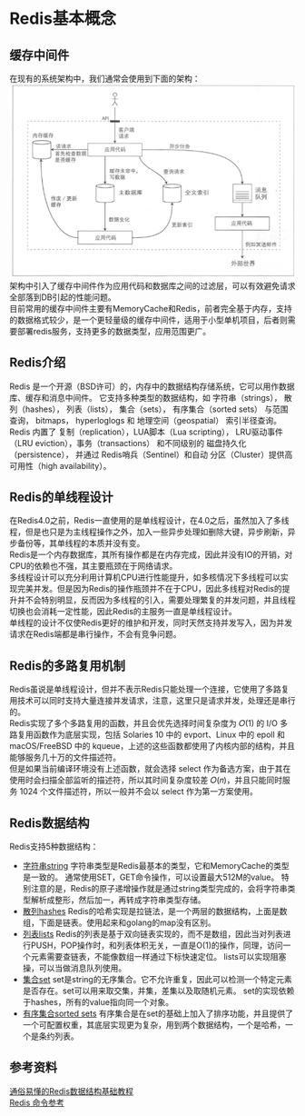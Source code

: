 # Redis基本概念

## 缓存中间件 <a id="wiz-toc-0-255254157"></a>

在现有的系统架构中，我们通常会使用到下面的架构：  
 ![](../../.gitbook/assets/71020647.png)  
 架构中引入了缓存中间件作为应用代码和数据库之间的过滤层，可以有效避免请求全部落到DB引起的性能问题。  
 目前常用的缓存中间件主要有MemoryCache和Redis，前者完全基于内存，支持的数据格式较少，是一个更轻量级的缓存中间件，适用于小型单机项目，后者则需要部署redis服务，支持更多的数据类型，应用范围更广。

## Redis介绍 <a id="wiz-toc-1-1731238362"></a>

Redis 是一个开源（BSD许可）的，内存中的数据结构存储系统，它可以用作数据库、缓存和消息中间件。 它支持多种类型的数据结构，如 字符串（strings）， 散列（hashes）， 列表（lists）， 集合（sets）， 有序集合（sorted sets） 与范围查询， bitmaps， hyperloglogs 和 地理空间（geospatial） 索引半径查询。 Redis 内置了 复制（replication），LUA脚本（Lua scripting）， LRU驱动事件（LRU eviction），事务（transactions） 和不同级别的 磁盘持久化（persistence）， 并通过 Redis哨兵（Sentinel）和自动 分区（Cluster）提供高可用性（high availability）。

## Redis的单线程设计 <a id="wiz-toc-2-2064175633"></a>

在Redis4.0之前，Redis一直使用的是单线程设计，在4.0之后，虽然加入了多线程，但是也只是为主线程操作之外，加入一些异步处理如删除大键，异步刷新，异步备份等，其单线程的本质并没有变。  
 Redis是一个内存数据库，其所有操作都是在内存完成，因此并没有IO的开销，对CPU的依赖也不强，其主要瓶颈在于网络请求。  
 多线程设计可以充分利用计算机CPU进行性能提升，如多核情况下多线程可以实现完美并发。但是因为Redis的操作瓶颈并不在于CPU，因此多线程对Redis的提升并不会特别明显，反而因为多线程的引入，需要处理繁复的并发问题，并且线程切换也会消耗一定性能，因此Redis的主服务一直是单线程设计。  
 单线程的设计不仅使Redis更好的维护和开发，同时天然支持并发写入，因为并发请求在Redis端都是串行操作，不会有竞争问题。

## Redis的多路复用机制 <a id="wiz-toc-3-1907319602"></a>

Redis虽说是单线程设计，但并不表示Redis只能处理一个连接，它使用了多路复用技术可以同时支持大量连接并发请求，注意，这里只是请求并发，处理还是串行的。  
 Redis实现了多个多路复用的函数，并且会优先选择时间复杂度为 𝑂\(1\) 的 I/O 多路复用函数作为底层实现，包括 Solaries 10 中的 evport、Linux 中的 epoll 和 macOS/FreeBSD 中的 kqueue，上述的这些函数都使用了内核内部的结构，并且能够服务几十万的文件描述符。  
 但是如果当前编译环境没有上述函数，就会选择 select 作为备选方案，由于其在使用时会扫描全部监听的描述符，所以其时间复杂度较差 𝑂\(𝑛\)，并且只能同时服务 1024 个文件描述符，所以一般并不会以 select 作为第一方案使用。

## Redis数据结构 <a id="wiz-toc-4-1228270204"></a>

Redis支持5种数据结构：

* [字符串string](http://redisdoc.com/string/index.html)  字符串类型是Redis最基本的类型，它和MemoryCache的类型是一致的。  通常使用SET，GET命令操作，可以设置最大512M的value。  特别注意的是，Redis的原子递增操作就是通过string类型完成的，会将字符串类型解析成整形，然后加一，再转成字符串类型存储。
* [散列hashes](http://redisdoc.com/hash/index.html)  Redis的哈希实现是拉链法，是一个两层的数据结构，上面是数组，下面是链表。使用起来和golang的map没有区别。
* [列表lists](http://redisdoc.com/list/index.html)  Redis的列表是基于双向链表实现的，而不是数组，因此当对列表进行PUSH，POP操作时，和列表体积无关，一直是O\(1\)的操作，同理，访问一个元素需要查链表，不能像数组一样通过下标快速定位。  lists可以实现阻塞操，可以当做消息队列使用。
* [集合set](http://redisdoc.com/set/index.html)  set是string的无序集合。它不允许重复，因此可以检测一个特定元素是否存在。set可以用来取交集，并集，差集以及取随机元素。  set的实现依赖于hashes，所有的value指向同一个对象。
* [有序集合sorted sets](http://redisdoc.com/sorted_set/index.html)  有序集合是在set的基础上加入了排序功能，并且提供了一个可配置权重，其底层实现更为复杂，用到两个数据结构，一个是哈希，一个是条约列表。

## 参考资料 <a id="wiz-toc-5-810733934"></a>

[通俗易懂的Redis数据结构基础教程](https://juejin.im/post/5b53ee7e5188251aaa2d2e16)  
 [Redis 命令参考](http://redisdoc.com/index.html)

